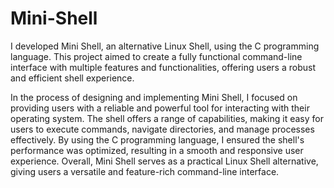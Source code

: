 # Mini-Shell
I developed Mini Shell, an alternative Linux Shell, using the C programming language. This project aimed to create a fully functional command-line interface with multiple features and functionalities, offering users a robust and efficient shell experience.

In the process of designing and implementing Mini Shell, I focused on providing users with a reliable and powerful tool for interacting with their operating system. The shell offers a range of capabilities, making it easy for users to execute commands, navigate directories, and manage processes effectively. By using the C programming language, I ensured the shell's performance was optimized, resulting in a smooth and responsive user experience. Overall, Mini Shell serves as a practical Linux Shell alternative, giving users a versatile and feature-rich command-line interface.
